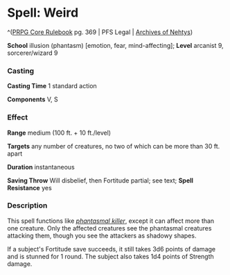 # Spell: Weird

^([PRPG Core Rulebook][ss-weird] pg. 369 | PFS Legal | [Archives of Nehtys][sn-weird])

**School** illusion (phantasm) [emotion, fear, mind-affecting]; **Level** arcanist 9, sorcerer/wizard 9

### Casting

**Casting Time** 1 standard action  

**Components** V, S

### Effect

**Range** medium (100 ft. + 10 ft./level)  

**Targets** any number of creatures, no two of which can be more than 30 ft. apart  

**Duration** instantaneous  

**Saving Throw** Will disbelief, then Fortitude partial; see text; **Spell Resistance** yes

### Description

This spell functions like _[phantasmal killer]_, except it can affect more than one creature. Only the affected creatures see the phantasmal creatures attacking them, though you see the attackers as shadowy shapes.  

If a subject's Fortitude save succeeds, it still takes 3d6 points of damage and is stunned for 1 round. The subject also takes 1d4 points of Strength damage.

[ss-weird]: http://paizo.com/pathfinderRPG/v57
[sn-weird]: http://www.archivesofnethys.com/SpellDisplay.aspx?ItemName=Weird
[phantasmal killer]: http://www.archivesofnethys.com/SpellDisplay.aspx?ItemName=phantasmal%20killer